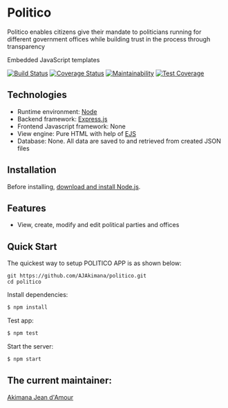 # Politico
Politico enables citizens give their mandate to politicians running for different government offices while building trust in the process through transparency

Embedded JavaScript templates

[![Build Status](https://travis-ci.org/AJAkimana/politico.svg?branch=develop)](https://travis-ci.org/AJAkimana/politico) [![Coverage Status](https://coveralls.io/repos/github/AJAkimana/politico/badge.svg?branch=develop)](https://coveralls.io/github/AJAkimana/politico?branch=develop)  [![Maintainability](https://api.codeclimate.com/v1/badges/03a8b99c0e216d5f4ed9/maintainability)](https://codeclimate.com/github/AJAkimana/politico/maintainability) [![Test Coverage](https://api.codeclimate.com/v1/badges/03a8b99c0e216d5f4ed9/test_coverage)](https://codeclimate.com/github/AJAkimana/politico/test_coverage)

## Technologies

  * Runtime environment: [Node](https://nodejs.org/)
  * Backend framework: [Express.js](https://expressjs.com/)
  * Frontend Javascript framework: None
  * View engine: Pure HTML with help of [EJS](https://ejs.co/)
  * Database: None. All data are saved to and retrieved from created JSON files

## Installation

Before installing, [download and install Node.js](https://nodejs.org/en/download/).

## Features

  * View, create, modify and edit political parties and offices

## Quick Start

  The quickest way to setup POLITICO APP is as shown below:

```
git https://github.com/AJAkimana/politico.git
cd politico
```

  Install dependencies:

```bash
$ npm install
```

  Test app:

```bash
$ npm test
```

  Start the server:

```bash
$ npm start
```

## The current maintainer:

[Akimana Jean d'Amour](https://github.com/AJAkimana)